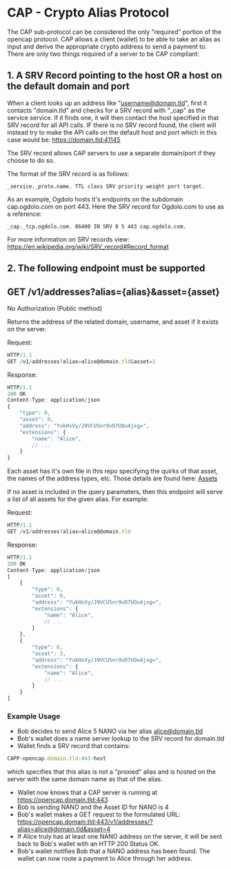 # CAP - Crypto Alias Protocol

The CAP sub-protocol can be considered the only "required" portion of the opencap protocol. CAP allows a client (wallet) to be able to take an alias as input and derive the appropriate crypto address to send a payment to. There are only two things required of a server to be CAP compliant:

## 1. A SRV Record pointing to the host OR a host on the default domain and port

When a client looks up an address like "username@domain.tld", first it contacts "domain.tld" and checks for a SRV record with "_cap" as the service service. If it finds one, it will then contact the host specified in that SRV record for all API calls. IF there is no SRV record found, the client will instead try to make the API calls on the default host and port which in this case would be: https://domain.tld:41145

The SRV record allows CAP servers to use a separate domain/port if they choose to do so.

The format of the SRV record is as follows:

```
_service._proto.name. TTL class SRV priority weight port target.
```

As an example, Ogdolo hosts it's endpoints on the subdomain cap.ogdolo.com on port 443.
Here the SRV record for Ogdolo.com to use as a reference:

```
_cap._tcp.ogdolo.com. 86400 IN SRV 0 5 443 cap.ogdolo.com.
```

For more information on SRV records view: https://en.wikipedia.org/wiki/SRV_record#Record_format

## 2. The following endpoint must be supported

## GET /v1/addresses?alias={alias}&asset={asset}

No Authorization (Public method)

Returns the address of the related domain, username, and asset if it exists on the server.

Request:

```javascript
HTTP/1.1
GET /v1/addresses?alias=alice@domain.tld&asset=1
```

Response:

```javascript
HTTP/1.1
200 OK
Content-Type: application/json
{
    "type": 0,
    "asset": 0,
    "address": "YukHsVy/J9VCU5nr9vD7UOu4jxg=",
    "extensions": {
        "name": "Alice",
        // ...
    }
}
```

Each asset has it's own file in this repo specifying the quirks of that asset, the names of the address types, etc. Those details are found here: [Assets](/Assets.md)

If no asset is included in the query parameters, then this endpoint will serve a list of all assets for the given alias. For example:

Request:

```javascript
HTTP/1.1
GET /v1/addresses?alias=alice@domain.tld
```

Response:

```javascript
HTTP/1.1
200 OK
Content-Type: application/json
[
    {
        "type": 0,
        "asset": 0,
        "address": "YukHsVy/J9VCU5nr9vD7UOu4jxg=",
        "extensions": {
            "name": "Alice",
            // ...
        }
    },
    {
        "type": 0,
        "asset": 3,
        "address": "YukHsVy/J9VCU5nr9vD7UOu4jxg=",
        "extensions": {
            "name": "Alice",
            // ...
        }
    }
]
```

### Example Usage

* Bob decides to send Alice 5 NANO via her alias alice@domain.tld
* Bob's wallet does a name server lookup to the SRV record for domain.tld
* Wallet finds a SRV record that contains:

```javascript
CAPP-opencap.domain.tld:443-host
```

which specifies that this alias is not a "proxied" alias and is hosted on the server with the same domain name as that of the alias.

* Wallet now knows that a CAP server is running at https://opencap.domain.tld:443
* Bob is sending NANO and the Asset ID for NANO is 4
* Bob's wallet makes a GET request to the formulated URL: https://opencap.domain.tld:443/v1/addresses/?alias=alice@domain.tld&asset=4
* If Alice truly has at least one NANO address on the server, it will be sent back to Bob's wallet with an HTTP 200 Status OK.
* Bob's wallet notifies Bob that a NANO address has been found. The wallet can now route a payment to Alice through her address.